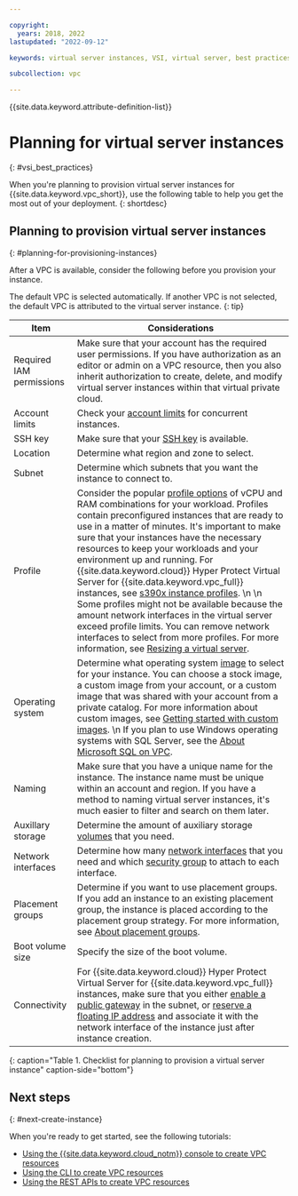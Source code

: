 ```yaml
---

copyright:
  years: 2018, 2022
lastupdated: "2022-09-12"

keywords: virtual server instances, VSI, virtual server, best practices

subcollection: vpc

---
```


{{site.data.keyword.attribute-definition-list}}

# Planning for virtual server instances
{: #vsi_best_practices}

When you're planning to provision virtual server instances for {{site.data.keyword.vpc_short}}, use the following table to help you get the most out of your deployment.
{: shortdesc}

## Planning to provision virtual server instances
{: #planning-for-provisioning-instances}

After a VPC is available, consider the following before you provision your instance.

The default VPC is selected automatically. If another VPC is not selected, the default VPC is attributed to the virtual server instance.
{: tip}

| Item | Considerations |
|------| ----- |
| Required IAM permissions | Make sure that your account has the required user permissions. If you have authorization as an editor or admin on a VPC resource, then you also inherit authorization to create, delete, and modify virtual server instances within that virtual private cloud.|
| Account limits | Check your [account limits](/docs/vpc?topic=vpc-quotas) for concurrent instances.|
| SSH key | Make sure that your [SSH key](/docs/vpc?topic=vpc-ssh-keys#ssh-keys) is available.|
| Location | Determine what region and zone to select.|
| Subnet | Determine which subnets that you want the instance to connect to.|
| Profile | Consider the popular [profile options](/docs/vpc?topic=vpc-profiles#profiles) of vCPU and RAM combinations for your workload. Profiles contain preconfigured instances that are ready to use in a matter of minutes. It's important to make sure that your instances have the necessary resources to keep your workloads and your environment up and running. For {{site.data.keyword.cloud}} Hyper Protect Virtual Server for {{site.data.keyword.vpc_full}} instances, see [s390x instance profiles](/docs/vpc?topic=vpc-vs-profiles).  \n  \n Some profiles might not be available because the amount network interfaces in the virtual server exceed profile limits. You can remove network interfaces to select from more profiles. For more information, see [Resizing a virtual server](/docs/vpc?topic=vpc-resizing-an-instance).|
| Operating system | Determine what operating system [image](/docs/vpc?topic=vpc-about-images) to select for your instance. You can choose a stock image, a custom image from your account, or a custom image that was shared with your account from a private catalog. For more information about custom images, see [Getting started with custom images](/docs/vpc?topic=vpc-about-custom-images). \n If you plan to use Windows operating systems with SQL Server, see the [About Microsoft SQL on VPC](/docs/microsoft?topic=microsoft-mssql-about). |
| Naming | Make sure that you have a unique name for the instance. The instance name must be unique within an account and region. If you have a method to naming virtual server instances, it's much easier to filter and search on them later. |
| Auxillary storage | Determine the amount of auxiliary storage [volumes](/docs/vpc?topic=vpc-block-storage-about#secondary-data-volumes) that you need. |
| Network interfaces | Determine how many [network interfaces](/docs/vpc?topic=vpc-using-instance-vnics#about-network-interfaces) that you need and which [security group](/docs/vpc?topic=vpc-using-security-groups) to attach to each interface.|
| Placement groups | Determine if you want to use placement groups. If you add an instance to an existing placement group, the instance is placed according to the placement group strategy. For more information, see [About placement groups](/docs/vpc?topic=vpc-about-placement-groups-for-vpc). |
| Boot volume size | Specify the size of the boot volume. |
| Connectivity | For {{site.data.keyword.cloud}} Hyper Protect Virtual Server for {{site.data.keyword.vpc_full}} instances, make sure that you either [enable a public gateway](/docs/vpc?topic=vpc-about-networking-for-vpc#public-gateway-for-external-connectivity) in the subnet, or [reserve a floating IP address](/docs/vpc?topic=vpc-about-networking-for-vpc#floating-ip-for-external-connectivity) and associate it with the network interface of the instance just after instance creation. |
{: caption="Table 1. Checklist for planning to provision a virtual server instance" caption-side="bottom"}

## Next steps
{: #next-create-instance}

When you're ready to get started, see the following tutorials:
 * [Using the {{site.data.keyword.cloud_notm}} console to create VPC resources](/docs/vpc?topic=vpc-creating-a-vpc-using-the-ibm-cloud-console)
 * [Using the CLI to create VPC resources](/docs/vpc?topic=vpc-creating-a-vpc-using-cli)
 * [Using the REST APIs to create VPC resources](/docs/vpc?topic=vpc-creating-a-vpc-using-the-rest-apis)
